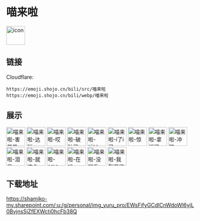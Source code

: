 # 喵来啦
<img src="https://emoji.shojo.cn/bili/src/喵来啦/icon.png" width="50" height="50" alt="icon">

## 链接
Cloudflare:
```
https://emoji.shojo.cn/bili/src/喵来啦
https://emoji.shojo.cn/bili/webp/喵来啦
```
## 展示
<img src="https://emoji.shojo.cn/bili/src/喵来啦/喵来啦-害羞羞.png" width="50" height="50" alt="喵来啦-害羞羞">
<img src="https://emoji.shojo.cn/bili/src/喵来啦/喵来啦-达咩.png" width="50" height="50" alt="喵来啦-达咩">
<img src="https://emoji.shojo.cn/bili/src/喵来啦/喵来啦-哎.png" width="50" height="50" alt="喵来啦-哎">
<img src="https://emoji.shojo.cn/bili/src/喵来啦/喵来啦-破防了.png" width="50" height="50" alt="喵来啦-破防了">
<img src="https://emoji.shojo.cn/bili/src/喵来啦/喵来啦-nice.png" width="50" height="50" alt="喵来啦-nice">
<img src="https://emoji.shojo.cn/bili/src/喵来啦/喵来啦-i了i了.png" width="50" height="50" alt="喵来啦-i了i了">
<img src="https://emoji.shojo.cn/bili/src/喵来啦/喵来啦-惊.png" width="50" height="50" alt="喵来啦-惊">
<img src="https://emoji.shojo.cn/bili/src/喵来啦/喵来啦-拿捏了.png" width="50" height="50" alt="喵来啦-拿捏了">
<img src="https://emoji.shojo.cn/bili/src/喵来啦/喵来啦-冲鸭.png" width="50" height="50" alt="喵来啦-冲鸭">
<img src="https://emoji.shojo.cn/bili/src/喵来啦/喵来啦-泪目.png" width="50" height="50" alt="喵来啦-泪目">
<img src="https://emoji.shojo.cn/bili/src/喵来啦/喵来啦-就这？.png" width="50" height="50" alt="喵来啦-就这？">
<img src="https://emoji.shojo.cn/bili/src/喵来啦/喵来啦-emo.png" width="50" height="50" alt="喵来啦-emo">
<img src="https://emoji.shojo.cn/bili/src/喵来啦/喵来啦-在吗.png" width="50" height="50" alt="喵来啦-在吗">
<img src="https://emoji.shojo.cn/bili/src/喵来啦/喵来啦-没眼看.png" width="50" height="50" alt="喵来啦-没眼看">
<img src="https://emoji.shojo.cn/bili/src/喵来啦/喵来啦-我裂开了.png" width="50" height="50" alt="喵来啦-我裂开了">

## 下载地址

https://shamiko-my.sharepoint.com/:u:/g/personal/img_yuru_pro/EWsFifyGCdlCnWdoWl6yjL0BvjnsSjZfEXWcti0hcFb38Q